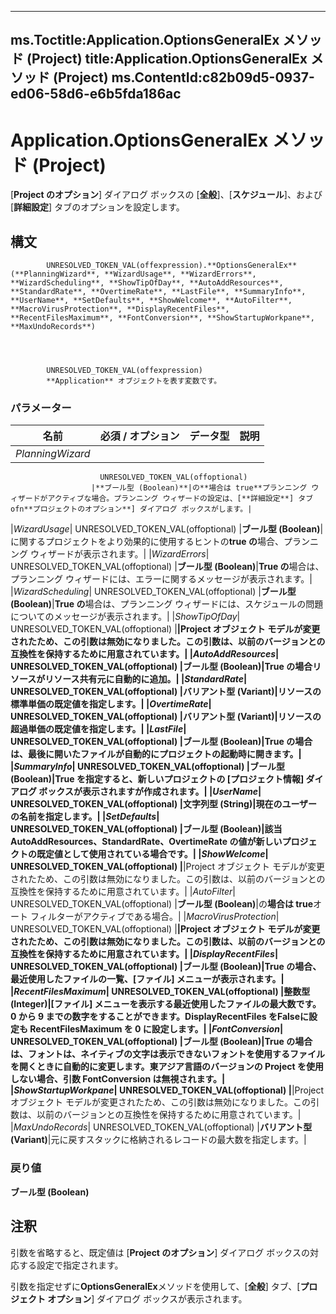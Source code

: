 

---
ms.Toctitle:Application.OptionsGeneralEx メソッド (Project)
title:Application.OptionsGeneralEx メソッド (Project)
ms.ContentId:c82b09d5-0937-ed06-58d6-e6b5fda186ac
---
# Application.OptionsGeneralEx メソッド (Project)




[**Project のオプション**] ダイアログ ボックスの [**全般**]、[**スケジュール**]、および [**詳細設定**] タブのオプションを設定します。

## 構文

            UNRESOLVED_TOKEN_VAL(offexpression).**OptionsGeneralEx**(**PlanningWizard**, **WizardUsage**, **WizardErrors**, **WizardScheduling**, **ShowTipOfDay**, **AutoAddResources**, **StandardRate**, **OvertimeRate**, **LastFile**, **SummaryInfo**, **UserName**, **SetDefaults**, **ShowWelcome**, **AutoFilter**, **MacroVirusProtection**, **DisplayRecentFiles**, **RecentFilesMaximum**, **FontConversion**, **ShowStartupWorkpane**, **MaxUndoRecords**)




            UNRESOLVED_TOKEN_VAL(offexpression)
            **Application** オブジェクトを表す変数です。

### パラメーター

|**名前**|**必須 / オプション**|**データ型**|**説明**|
|---|---|---|---|
|*PlanningWizard*|
                        UNRESOLVED_TOKEN_VAL(offoptional)
                      |**ブール型 (Boolean)**|の**場合は true**プランニング ウィザードがアクティブな場合。プランニング ウィザードの設定は、[**詳細設定**] タブ ofn**プロジェクトのオプション**] ダイアログ ボックスがします。|
|*WizardUsage*|
                        UNRESOLVED_TOKEN_VAL(offoptional)
                      |**ブール型 (Boolean)**|に関するプロジェクトをより効果的に使用するヒントの**true の**場合、プランニング ウィザードが表示されます。|
|*WizardErrors*|
                        UNRESOLVED_TOKEN_VAL(offoptional)
                      |**ブール型 (Boolean)**|**True の**場合は、プランニング ウィザードには、エラーに関するメッセージが表示されます。|
|*WizardScheduling*|
                        UNRESOLVED_TOKEN_VAL(offoptional)
                      |**ブール型 (Boolean)**|**True の**場合は、プランニング ウィザードには、スケジュールの問題についてのメッセージが表示されます。|
|*ShowTipOfDay*|
                        UNRESOLVED_TOKEN_VAL(offoptional)
                      |****|Project オブジェクト モデルが変更されたため、この引数は無効になりました。この引数は、以前のバージョンとの互換性を保持するために用意されています。|
|*AutoAddResources*|
                        UNRESOLVED_TOKEN_VAL(offoptional)
                      |**ブール型 (Boolean)**|**True の**場合リソースがリソース共有元に自動的に追加。|
|*StandardRate*|
                        UNRESOLVED_TOKEN_VAL(offoptional)
                      |**バリアント型 (Variant)**|リソースの標準単価の既定値を指定します。|
|*OvertimeRate*|
                        UNRESOLVED_TOKEN_VAL(offoptional)
                      |**バリアント型 (Variant)**|リソースの超過単価の既定値を指定します。|
|*LastFile*|
                        UNRESOLVED_TOKEN_VAL(offoptional)
                      |**ブール型 (Boolean)**|**True の**場合は、最後に開いたファイルが自動的にプロジェクトの起動時に開きます。|
|*SummaryInfo*|
                        UNRESOLVED_TOKEN_VAL(offoptional)
                      |**ブール型 (Boolean)**|**True を指定**すると、新しいプロジェクトの [**プロジェクト情報**] ダイアログ ボックスが表示されますが作成されます。|
|*UserName*|
                        UNRESOLVED_TOKEN_VAL(offoptional)
                      |**文字列型 (String)**|現在のユーザーの名前を指定します。|
|*SetDefaults*|
                        UNRESOLVED_TOKEN_VAL(offoptional)
                      |**ブール型 (Boolean)**|**該当**AutoAddResources、StandardRate、OvertimeRate の値が新しいプロジェクトの既定値として使用されている場合です。|
|*ShowWelcome*|
                        UNRESOLVED_TOKEN_VAL(offoptional)
                      |****|Project オブジェクト モデルが変更されたため、この引数は無効になりました。この引数は、以前のバージョンとの互換性を保持するために用意されています。|
|*AutoFilter*|
                        UNRESOLVED_TOKEN_VAL(offoptional)
                      |**ブール型 (Boolean)**|の**場合は true**オート フィルターがアクティブである場合。|
|*MacroVirusProtection*|
                        UNRESOLVED_TOKEN_VAL(offoptional)
                      |****|Project オブジェクト モデルが変更されたため、この引数は無効になりました。この引数は、以前のバージョンとの互換性を保持するために用意されています。|
|*DisplayRecentFiles*|
                        UNRESOLVED_TOKEN_VAL(offoptional)
                      |**ブール型 (Boolean)**|**True の**場合、最近使用したファイルの一覧、[**ファイル**] メニューが表示されます。|
|*RecentFilesMaximum*|
                        UNRESOLVED_TOKEN_VAL(offoptional)
                      |**整数型 (Integer)**|[**ファイル**] メニューを表示する最近使用したファイルの最大数です。0 から 9 までの数字をすることができます。DisplayRecentFiles を**False**に設定も RecentFilesMaximum を 0 に設定します。|
|*FontConversion*|
                        UNRESOLVED_TOKEN_VAL(offoptional)
                      |**ブール型 (Boolean)**|**True の**場合は、フォントは、ネイティブの文字は表示できないフォントを使用するファイルを開くときに自動的に変更します。東アジア言語のバージョンの Project を使用しない場合、引数 FontConversion は無視されます。|
|*ShowStartupWorkpane*|
                        UNRESOLVED_TOKEN_VAL(offoptional)
                      |****|Project オブジェクト モデルが変更されたため、この引数は無効になりました。この引数は、以前のバージョンとの互換性を保持するために用意されています。|
|*MaxUndoRecords*|
                        UNRESOLVED_TOKEN_VAL(offoptional)
                      |**バリアント型 (Variant)**|元に戻すスタックに格納されるレコードの最大数を指定します。|



### 戻り値
**ブール型 (Boolean)**





## 注釈
引数を省略すると、既定値は [**Project のオプション**] ダイアログ ボックスの対応する設定で指定されます。



引数を指定せずに**OptionsGeneralEx**メソッドを使用して、[**全般**] タブ、[**プロジェクト オプション**] ダイアログ ボックスが表示されます。




